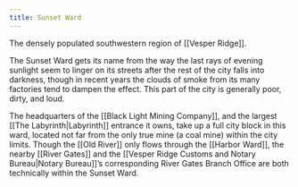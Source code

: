 ```yaml
---
title: Sunset Ward
---
```


The densely populated southwestern region of [[Vesper Ridge]].

The Sunset Ward gets its name from the way the last rays of evening sunlight seem to linger on its streets after the rest of the city falls into darkness, though in recent years the clouds of smoke from its many factories tend to dampen the effect. This part of the city is generally poor, dirty, and loud.

The headquarters of the [[Black Light Mining Company]], and the largest [[The Labyrinth|Labyrinth]] entrance it owns, take up a full city block in this ward, located not far from the only true mine (a coal mine) within the city limits. Though the [[Old River]] only flows through the [[Harbor Ward]], the nearby [[River Gates]] and the [[Vesper Ridge Customs and Notary Bureau|Notary Bureau]]’s corresponding River Gates Branch Office are both technically within the Sunset Ward.
